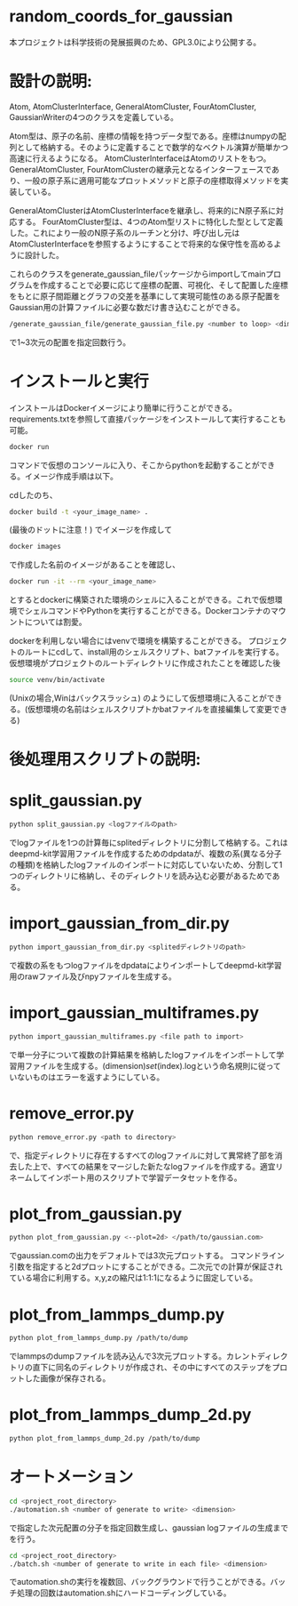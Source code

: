 # random_coords_for_gaussian
本プロジェクトは科学技術の発展振興のため、GPL3.0により公開する。


# 設計の説明:
Atom, AtomClusterInterface, GeneralAtomCluster, FourAtomCluster, GaussianWriterの4つのクラスを定義している。

Atom型は、原子の名前、座標の情報を持つデータ型である。座標はnumpyの配列として格納する。そのように定義することで数学的なベクトル演算が簡単かつ高速に行えるようになる。
AtomClusterInterfaceはAtomのリストをもつ。GeneralAtomCluster, FourAtomClusterの継承元となるインターフェースであり、一般の原子系に適用可能なプロットメソッドと原子の座標取得メソッドを実装している。

GeneralAtomClusterはAtomClusterInterfaceを継承し、将来的にN原子系に対応する。
FourAtomCluster型は、4つのAtom型リストに特化した型として定義した。これにより一般のN原子系のルーチンと分け、呼び出し元はAtomClusterInterfaceを参照するようにすることで将来的な保守性を高めるように設計した。

これらのクラスをgenerate_gaussian_fileパッケージからimportしてmainプログラムを作成することで必要に応じて座標の配置、可視化、そして配置した座標をもとに原子間距離とグラフの交差を基準にして実現可能性のある原子配置をGaussian用の計算ファイルに必要な数だけ書き込むことができる。
```bash
/generate_gaussian_file/generate_gaussian_file.py <number to loop> <dimension>
```
で1~3次元の配置を指定回数行う。

# インストールと実行
インストールはDockerイメージにより簡単に行うことができる。requirements.txtを参照して直接パッケージをインストールして実行することも可能。
```bash
docker run
```
コマンドで仮想のコンソールに入り、そこからpythonを起動することができる。イメージ作成手順は以下。

cdしたのち、
```bash
docker build -t <your_image_name> .
```
(最後のドットに注意！)
でイメージを作成して
```bash
docker images
```
で作成した名前のイメージがあることを確認し、
```bash
docker run -it --rm <your_image_name>
```
とするとdockerに構築された環境のシェルに入ることができる。これで仮想環境でシェルコマンドやPythonを実行することができる。Dockerコンテナのマウントについては割愛。

dockerを利用しない場合にはvenvで環境を構築することができる。
プロジェクトのルートにcdして、install用のシェルスクリプト、batファイルを実行する。仮想環境がプロジェクトのルートディレクトリに作成されたことを確認した後
```bash
source venv/bin/activate
```
(Unixの場合,Winはバックスラッシュ)
のようにして仮想環境に入ることができる。(仮想環境の名前はシェルスクリプトかbatファイルを直接編集して変更できる)
# 後処理用スクリプトの説明:

# split_gaussian.py

```bash
python split_gaussian.py <logファイルのpath>
```
でlogファイルを1つの計算毎にsplitedディレクトリに分割して格納する。これはdeepmd-kit学習用ファイルを作成するためのdpdataが、複数の系(異なる分子の種類)を格納したlogファイルのインポートに対応していないため、分割して1つのディレクトリに格納し、そのディレクトリを読み込む必要があるためである。

# import_gaussian_from_dir.py

```bash
python import_gaussian_from_dir.py <splitedディレクトリのpath>
```
で複数の系をもつlogファイルをdpdataによりインポートしてdeepmd-kit学習用のrawファイル及びnpyファイルを生成する。

# import_gaussian_multiframes.py

```bash
python import_gaussian_multiframes.py <file path to import>
```
で単一分子について複数の計算結果を格納したlogファイルをインポートして学習用ファイルを生成する。(dimension)_set_(index).logという命名規則に従っていないものはエラーを返すようにしている。

# remove_error.py

```bash
python remove_error.py <path to directory>
```
で、指定ディレクトリに存在するすべてのlogファイルに対して異常終了部を消去した上で、すべての結果をマージした新たなlogファイルを作成する。適宜リネームしてインポート用のスクリプトで学習データセットを作る。

# plot_from_gaussian.py

```bash
python plot_from_gaussian.py <--plot=2d> </path/to/gaussian.com>
```
でgaussian.comの出力をデフォルトでは3次元プロットする。
コマンドライン引数を指定すると2dプロットにすることができる。二次元での計算が保証されている場合に利用する。x,y,zの縮尺は1:1:1になるように固定している。

# plot_from_lammps_dump.py

```bash
python plot_from_lammps_dump.py /path/to/dump
```
でlammpsのdumpファイルを読み込んで3次元プロットする。カレントディレクトリの直下に同名のディレクトリが作成され、その中にすべてのステップをプロットした画像が保存される。

# plot_from_lammps_dump_2d.py

```bash
python plot_from_lammps_dump_2d.py /path/to/dump
```

# オートメーション
```bash
cd <project_root_directory>
./automation.sh <number of generate to write> <dimension>
```
で指定した次元配置の分子を指定回数生成し、gaussian logファイルの生成までを行う。

```bash
cd <project_root_directory>
./batch.sh <number of generate to write in each file> <dimension>
```
でautomation.shの実行を複数回、バックグラウンドで行うことができる。バッチ処理の回数はautomation.shにハードコーディングしている。



